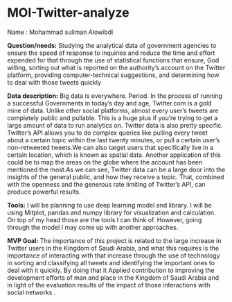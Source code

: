 # MOI-Twitter-analyze
Name : Mohammad suliman Alowibdi

**Question/needs:**
Studying the analytical data of government agencies to ensure the speed of response to inquiries and reduce the time and effort expended for that through the use of statistical functions that ensure, God willing, sorting out what is reported on the authority’s account on the Twitter platform, providing computer-technical suggestions, and determining how to deal with those tweets quickly


**Data description:** 
Big data is everywhere. Period. In the process of running a successful Governments in today’s day and age, Twitter.com is a gold mine of data. Unlike other social platforms, almost every user’s tweets are completely public and pullable. This is a huge plus if you’re trying to get a large amount of data to run analytics on. Twitter data is also pretty specific. Twitter’s API allows you to do complex queries like pulling every tweet about a certain topic within the last twenty minutes, or pull a certain user’s non-retweeted tweets.We can also target users that specifically live in a certain location, which is known as spatial data. Another application of this could be to map the areas on the globe where the account has been mentioned the most.As we can see, Twitter data can be a large door into the insights of the general public, and how they receive a topic. That, combined with the openness and the generous rate limiting of Twitter’s API, can produce powerful results.


**Tools:**
I will be planning to use deep learning model and library. I will be using Mitplot, pandas and numpy library for visualization and calculation. On top of my head those are the tools I can think of. However, going through the model I may come up with another approaches. 



**MVP Goal:**
The importance of this project is related to the large increase in Twitter users in the Kingdom of Saudi Arabia, and what this requires is the importance of interacting with that increase through the use of technology in sorting and classifying all tweets and identifying the important ones to deal with it quickly.
By doing that it Applied contribution to improving the development efforts of man and place in the Kingdom of Saudi Arabia and in light of the evaluation results of the impact of those interactions with social networks .

